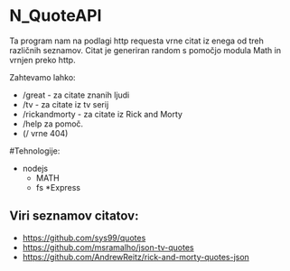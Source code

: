 # N_QuoteAPI

Ta program nam na podlagi http requesta vrne citat iz enega od treh različnih seznamov. Citat je generiran random s pomočjo modula Math in vrnjen preko http. 

Zahtevamo lahko:
 * /great - za citate znanih ljudi
 * /tv - za citate iz tv serij
 * /rickandmorty - za citate iz Rick and Morty
 * /help za pomoč.
 * (/ vrne 404)
 
 #Tehnologije:
  * nodejs
    * MATH
    * fs
  *Express

## Viri seznamov citatov:

* https://github.com/sys99/quotes
* https://github.com/msramalho/json-tv-quotes
* https://github.com/AndrewReitz/rick-and-morty-quotes-json
